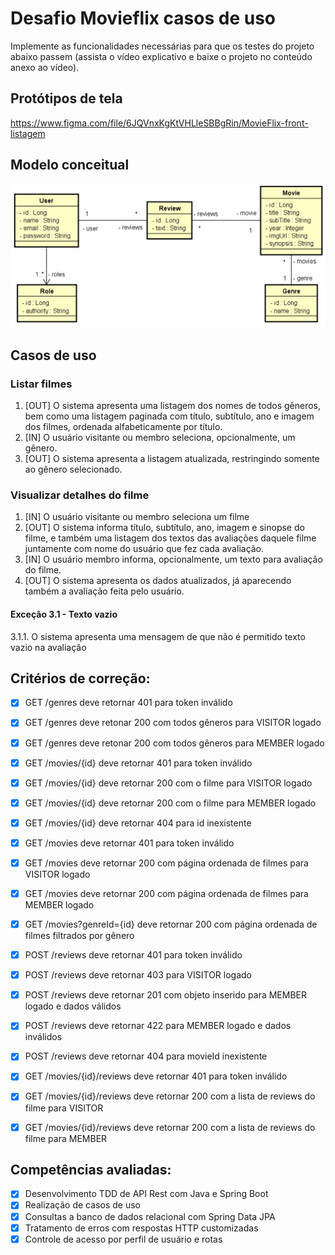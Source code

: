 # Desafio Movieflix casos de uso

Implemente as funcionalidades necessárias para que os testes do projeto abaixo passem (assista o vídeo explicativo e baixe o projeto no conteúdo anexo ao vídeo).

## Protótipos de tela
https://www.figma.com/file/6JQVnxKgKtVHLleSBBgRin/MovieFlix-front-listagem

## Modelo conceitual
![DomainMoldel](assets/domain-model.png) 

## Casos de uso

### Listar filmes
1.	[OUT] O sistema apresenta uma listagem dos nomes de todos gêneros, bem como uma listagem paginada com título, subtítulo, ano e imagem dos filmes, ordenada alfabeticamente por título.
2.	[IN] O usuário visitante ou membro seleciona, opcionalmente, um gênero.
3.	[OUT] O sistema apresenta a listagem atualizada, restringindo somente ao gênero selecionado.

### Visualizar detalhes do filme
1.	[IN] O usuário visitante ou membro seleciona um filme
2.	[OUT] O sistema informa título, subtítulo, ano, imagem e sinopse do filme, e também uma listagem dos textos das avaliações daquele filme juntamente com nome do usuário que fez cada avaliação.
3.	[IN] O usuário membro informa, opcionalmente, um texto para avaliação do filme.
4.	[OUT] O sistema apresenta os dados atualizados, já aparecendo também a avaliação feita pelo usuário.

#### Exceção 3.1 - Texto vazio
3.1.1. O sistema apresenta uma mensagem de que não é permitido texto vazio na avaliação 

## Critérios de correção:
- [x] GET /genres deve retornar 401 para token inválido
- [x] GET /genres deve retonar 200 com todos gêneros para VISITOR logado
- [x] GET /genres deve retonar 200 com todos gêneros para MEMBER logado

- [x] GET /movies/{id} deve retornar 401 para token inválido
- [x] GET /movies/{id} deve retornar 200 com o filme para VISITOR logado
- [x] GET /movies/{id} deve retornar 200 com o filme para MEMBER logado
- [x] GET /movies/{id} deve retornar 404 para id inexistente

- [x] GET /movies deve retornar 401 para token inválido
- [x] GET /movies deve retornar 200 com página ordenada de filmes para VISITOR logado
- [x] GET /movies deve retornar 200 com página ordenada de filmes para MEMBER logado
- [x] GET /movies?genreId={id} deve retornar 200 com página ordenada de filmes filtrados por gênero

- [x] POST /reviews deve retornar 401 para token inválido
- [x] POST /reviews deve retornar 403 para VISITOR logado
- [x] POST /reviews deve retornar 201 com objeto inserido para MEMBER logado e dados válidos
- [x] POST /reviews deve retornar 422 para MEMBER logado e dados inválidos

- [x] POST /reviews deve retornar 404 para movieId inexistente

- [x] GET /movies/{id}/reviews deve retornar 401 para token inválido
- [x] GET /movies/{id}/reviews deve retornar 200 com a lista de reviews do filme para VISITOR
- [x] GET /movies/{id}/reviews deve retornar 200 com a lista de reviews do filme para MEMBER



## Competências avaliadas:

- [x] Desenvolvimento TDD de API Rest com Java e Spring Boot
- [x] Realização de casos de uso
- [x] Consultas a banco de dados relacional com Spring Data JPA
- [x] Tratamento de erros com respostas HTTP customizadas
- [x] Controle de acesso por perfil de usuário e rotas

